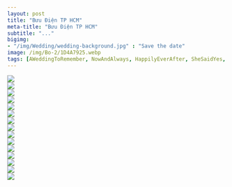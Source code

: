 ```yaml
---
layout: post
title: "Bưu Điện TP HCM"
meta-title: "Bưu Điện TP HCM"
subtitle: "..."
bigimg:
- "/img/Wedding/wedding-background.jpg" : "Save the date"
image: /img/Bo-2/1D4A7925.webp
tags: [AWeddingToRemember, NowAndAlways, HappilyEverAfter, SheSaidYes, LoveAlways, BabyJustSayYes]
---
```


<div class="post-img-post"><img src="/img/Bo-2/1D4A7839.webp"><br></div>
<div class="post-img-post"><img src="/img/Bo-2/1D4A7853.webp"><br></div>
<div class="post-img-post"><img src="/img/Bo-2/1D4A7872.webp"><br></div>
<div class="post-img-post"><img src="/img/Bo-2/1D4A7879.webp"><br></div>
<div class="post-img-post"><img src="/img/Bo-2/1D4A7890.webp"><br></div>
<div class="post-img-post"><img src="/img/Bo-2/1D4A7892.webp"><br></div>
<div class="post-img-post"><img src="/img/Bo-2/1D4A7910.webp"><br></div>
<div class="post-img-post"><img src="/img/Bo-2/1D4A7912.webp"><br></div>
<div class="post-img-post"><img src="/img/Bo-2/1D4A7916.webp"><br></div>
<div class="post-img-post"><img src="/img/Bo-2/1D4A7925.webp"><br></div>
<div class="post-img-post"><img src="/img/Bo-2/1D4A7948.webp"><br></div>
<div class="post-img-post"><img src="/img/Bo-2/1D4A7953.webp"><br></div>
<div class="post-img-post"><img src="/img/Bo-2/1D4A7956.webp"><br></div>
<div class="post-img-post"><img src="/img/Bo-2/1D4A7959.webp"><br></div>
<div class="post-img-post"><img src="/img/Bo-2/1D4A7965.webp"><br></div>